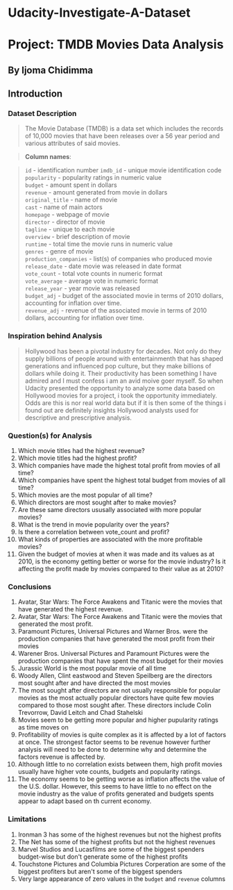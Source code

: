 # Udacity-Investigate-A-Dataset

# Project: TMDB Movies Data Analysis

## By Ijoma Chidimma

## Introduction

### Dataset Description 

>The Movie Database (TMDB) is a data set which includes the records of 10,000 movies that have been releases over a 56 year period and various attributes of said movies.

>**Column names**:  

>`id` - identification number 
`imdb_id` - unique movie identification code  
`popularity`  - popularity ratings in numeric value  
`budget` - amount spent in dollars  
`revenue` - amount generated from movie in dollars  
`original_title` - name of movie  
`cast` - name of main actors  
`homepage` - webpage of movie  
`director` - director of movie     
`tagline` - unique to each movie  
`overview` - brief description of movie  
`runtime` - total time the movie runs in numeric value  
`genres` - genre of movie  
`production_companies` - list(s) of companies who produced movie  
`release_date` - date movie was released in date format  
`vote_count`  - total vote counts in numeric format  
`vote_average` - average vote in numeric format  
`release_year` - year movie was released  
`budget_adj` - budget of the associated movie
in terms of 2010 dollars, accounting for inflation over
time.  
`revenue_adj` - revenue of the associated movie
in terms of 2010 dollars, accounting for inflation over
time. 

### Inspiration behind Analysis
>Hollywood has been a pivotal industry for decades. Not only do they supply billions of people around with entertainmenth that has shaped generations and influenced pop culture, but they make billions of dollars while doing it. Their productivity has been something I have admired and I must confess i am an avid moive goer myself. So when Udacity presented the opportunity to analyze some data based on Hollywood movies for a project, i took the opportunity immediately. Odds are this is nor real world data but if it is then some of the things i found out are definitely insights Hollywood analysts used for descriptive and prescriptive analysis.



### Question(s) for Analysis
1. Which movie titles had the highest revenue?
2. Which movie titles had the highest profit? 
3. Which companies have made the highest total profit from movies of all time?
4. Which companies have spent the highest total budget from movies of all time?
5. Which movies are the most popular of all time?
6. Which directors are most sought after to make movies?
7. Are these same directors ususally associated with more popular movies?
8. What is the trend in movie popularity over the years?
9. Is there a correlation between vote_count and profit?
10. What kinds of properties are associated with the more profitable movies?
11. Given the budget of movies at when it was made and its values as at 2010, is the economy getting better or worse for the movie industry? Is it affecting the profit made by movies compared to their value as at 2010?


### Conclusions
1. Avatar, Star Wars: The Force Awakens and Titanic were the movies that have generated the highest revenue.
2. Avatar, Star Wars: The Force Awakens and Titanic were the movies that generated the most profit.
3. Paramount Pictures, Universal Pictures and Warner Bros. were the production companies that have generated the most profit from their movies
4. Warener Bros. Universal Pictures and Paramount Pictures were the production companies that have spent the most budget for their movies
5. Jurassic World is the most popular movie of all time
6. Woody Allen, Clint eastwood and Steven Speilberg are the directors most sought after and have directed the most movies
7. The most sought after directors are not usually responsible for popular movies as the most actually popular directors have quite few movies compared to those most sought after. These directors include Colin Trevorrow, David Leitch and Chad Stahelski
8. Movies seem to be getting more popular and higher pupularity ratings as time moves on
9. Profitability of movies is quite complex as it is affected by a lot of factors at once. The strongest factor seems to be revenue however further analysis will need to be done to determine why and determine the factors revenue is affected by.
10. Although little to no correlation exists between them, high profit movies usually have higher vote counts, budgets and popularity ratings.
11. The economy seems to be getting worse as inflation affects the value of the U.S. dollar. However, this seems to have little to no effect on the movie industry as the value of profits generated and budgets spents appear to adapt based on th current economy.


### Limitations
1. Ironman 3 has some of the highest revenues but not the highest profits
2. The Net has some of the highest profits but not the highest revenues
3. Marvel Studios and Lucasfilms are some of the biggest spenders budget-wise but don't generate some of the highest profits
4. Touchstone Pictures and Columbia Pictures Corperation are some of the biggest profiters but aren't some of the biggest spenders
5. Very large appearance of zero values in the `budget` and `revenue` columns
